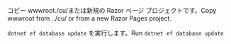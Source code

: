 <span data-ttu-id="cd898-101">コピー wwwroot./cu/または新規の Razor ページ プロジェクトです。</span><span class="sxs-lookup"><span data-stu-id="cd898-101">Copy wwwroot from ../cu/ or from a new Razor Pages project.</span></span>

<span data-ttu-id="cd898-102">`dotnet ef database update` を実行します。</span><span class="sxs-lookup"><span data-stu-id="cd898-102">Run `dotnet ef database update`</span></span>